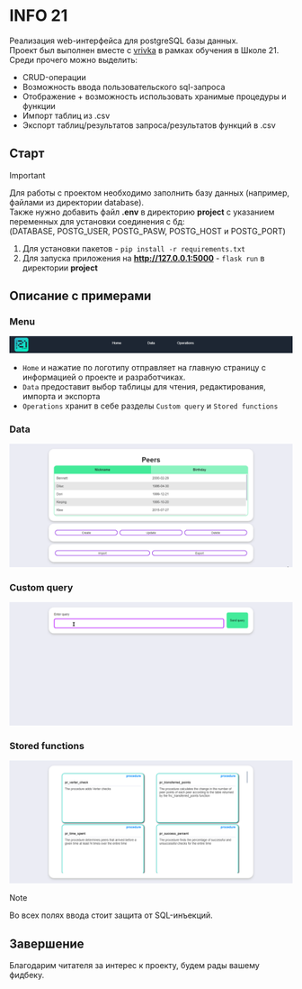 INFO 21
========
Реализация web-интерфейса для postgreSQL базы данных.  
Проект был выполнен вместе с [vrivka](https://github.com/vrivka/) в рамках обучения в Школе 21.  
Среди прочего можно выделить:  
- CRUD-операции
- Возможность ввода пользовательского sql-запроса
- Отображение + возможность использовать хранимые процедуры и функции
- Импорт таблиц из .csv
- Экспорт таблиц/результатов запроса/результатов функций в .csv

## Старт
>[!IMPORTANT]
> Для работы с проектом необходимо заполнить базу данных (например, файлами из директории database).  
> Также нужно добавить файл **.env** в директорию **project** с указанием переменных для установки соединения с бд:  
(DATABASE, POSTG_USER, POSTG_PASW, POSTG_HOST и POSTG_PORT)

1. Для установки пакетов - `pip install -r requirements.txt`
3. Для запуска приложения на **http://127.0.0.1:5000** - `flask run` в директории **project**

## Описание с примерами

### Menu
![Menu](./images/menu_screen.png)  
- `Home` и нажатие по логотипу отправляет на главную страницу с информацией о проекте и разработчиках.
- `Data` предоставит выбор таблицы для чтения, редактирования, импорта и экспорта
- `Operations` хранит в себе разделы `Custom query` и `Stored functions`

### Data 
![Data](./images/data.gif)  
### Custom query
![Custom query](./images/custom_query.gif)  
### Stored functions
![Functions](./images/stored_functions.gif)  

>[!NOTE]
> Во всех полях ввода стоит защита от SQL-инъекций.

## Завершение
Благодарим читателя за интерес к проекту, будем рады вашему фидбеку.
